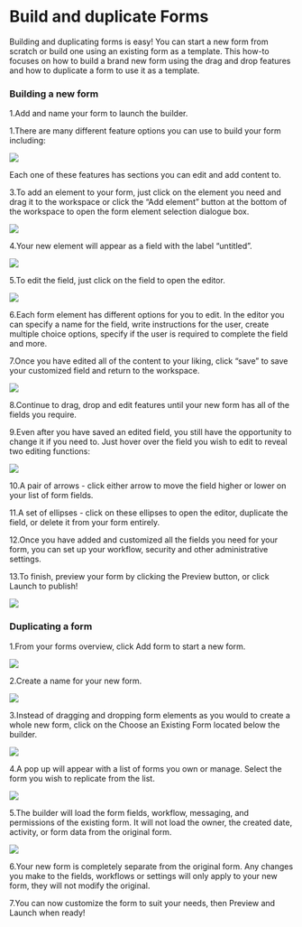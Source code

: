 # Build and duplicate Forms



Building and duplicating forms is easy! You can start a new form from scratch or build one using an existing form as a template. This how-to focuses on how to build a brand new form using the drag and drop features and how to duplicate a form to use it as a template.

### Building a new form

1.Add and name your form to launch the builder.

1.There are many different feature options you can use to build your form including:  


![](../../../.gitbook/assets/1%20%28117%29.png)



Each one of these features has sections you can edit and add content to.

3.To add an element to your form, just click on the element you need and drag it to the workspace or click the “Add element” button at the bottom of the workspace to open the form element selection dialogue box.

![](../../../.gitbook/assets/2%20%283%29.png)

4.Your new element will appear as a field with the label “untitled”.

![](../../../.gitbook/assets/3%20%2852%29.png)

5.To edit the field, just click on the field to open the editor.

![](../../../.gitbook/assets/4%20%2828%29.png)



6.Each form element has different options for you to edit. In the editor you can specify a name for the field, write instructions for the user, create multiple choice options, specify if the user is required to complete the field and more.

7.Once you have edited all of the content to your liking, click “save” to save your customized field and return to the workspace.  


![](../../../.gitbook/assets/5%20%2820%29.png)



8.Continue to drag, drop and edit features until your new form has all of the fields you require.

9.Even after you have saved an edited field, you still have the opportunity to change it if you need to. Just hover over the field you wish to edit to reveal two editing functions:  


![](../../../.gitbook/assets/6%20%2821%29.png)



10.A pair of arrows - click either arrow to move the field higher or lower on your list of form fields.

11.A set of ellipses - click on these ellipses to open the editor, duplicate the field, or delete it from your form entirely.

12.Once you have added and customized all the fields you need for your form, you can set up your workflow, security and other administrative settings.

13.To finish, preview your form by clicking the Preview button, or click Launch to publish!  


![](../../../.gitbook/assets/7%20%283%29.png)

### Duplicating a form

1.From your forms overview, click Add form to start a new form.

![](../../../.gitbook/assets/8%20%2816%29.png)

2.Create a name for your new form.

![](../../../.gitbook/assets/9%20%2810%29.png)

3.Instead of dragging and dropping form elements as you would to create a whole new form, click on the Choose an Existing Form located below the builder.

![](../../../.gitbook/assets/10.png)

4.A pop up will appear with a list of forms you own or manage. Select the form you wish to replicate from the list.

![](../../../.gitbook/assets/11%20%286%29.png)

5.The builder will load the form fields, workflow, messaging, and permissions of the existing form. It will not load the owner, the created date, activity, or form data from the original form.

![](../../../.gitbook/assets/12%20%286%29.png)



6.Your new form is completely separate from the original form. Any changes you make to the fields, workflows or settings will only apply to your new form, they will not modify the original.

7.You can now customize the form to suit your needs, then Preview and Launch when ready!

